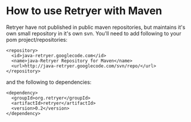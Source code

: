 # How to use Retryer with Maven #

Retryer have not published in public maven repositories, but maintains it's own small repository in it's own svn. You'll need to add following to your pom project/repositories:
```
<repository>
  <id>java-retryer.googlecode.com</id>
  <name>java-Retryer Repository for Maven</name>
  <url>http://java-retryer.googlecode.com/svn/repo/</url>
</repository>
```

and the following to dependencies:

```
<dependency>
  <groupId>org.retryer</groupId>
  <artifactId>retryer</artifactId>
  <version>0.2</version>
</dependency>
```